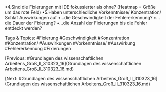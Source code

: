 •4.Sind die Fixierungen mit IDE fokussierter als ohne? (Heatmap = Größe um das rote Feld)
•5.Haben unterschiedliche Vorkenntnisse/ Konzentration/ Schlaf Auswirkungen auf
•…die Geschwindigkeit der Fehlererkennung?
•…die Dauer der Fixierung?
•…die Anzahl der Fixierungen bis die Fehler entdeckt werden?

   Tags & Topics:
   #Fixierung
   #Geschwindigkeit
   #Konzentration
   #Konzentration/
   #Auswirkungen
   #Vorkenntnisse/
   #Auswirkung
   #Fehlererkennung
   #Fixierungen

[Previous: #Grundlagen des wissenschaftlichen Arbeitens_Groß_II_310323_16](Grundlagen des wissenschaftlichen Arbeitens_Groß_II_310323_16.md)

[Next: #Grundlagen des wissenschaftlichen Arbeitens_Groß_II_310323_16](Grundlagen des wissenschaftlichen Arbeitens_Groß_II_310323_16.md)